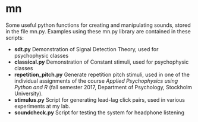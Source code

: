 # mn
Some useful python functions for creating and manipulating sounds, stored in the file mn.py. Examples using these mn.py library are contained in these scripts:

+ **sdt.py** Demonstration of Signal Detection Theory, used for psychophysic classes
+ **classical.py** Demonstration of Constant stimuli, used for psychophysic classes
+ **repetition_pitch.py** Generate repetition pitch stimuli, used in one of the individual assignments of the course *Applied Psychophysics using Python and R* (fall semester 2017, Department of Psychology, Stockholm University). 
+ **stimulus.py** Script for generating lead-lag click pairs, used in various experiments at my lab. 
+ **soundcheck.py** Script for testing the system for headphone listening

